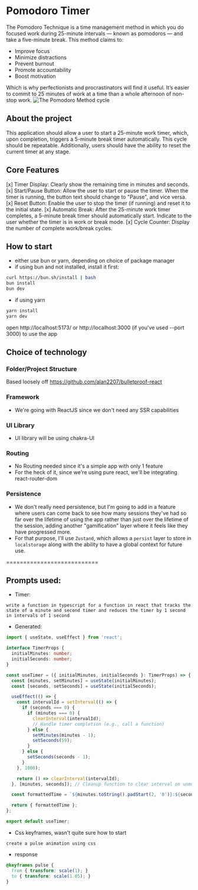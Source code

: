 # Pomodoro Timer
The Pomodoro Technique is a time management method in which you do focused work during 25-minute intervals — known as pomodoros — and take a five-minute break. This method claims to:

- Improve focus
- Minimize distractions
- Prevent burnout
- Promote accountability
- Boost motivation

Which is why perfectionists and procrastinators will find it useful. It’s easier to commit to 25 minutes of work at a time than a whole afternoon of non-stop work.
![The Pomodoro Method cycle](./public/pomodoro_method.avif)

## About the project
This application should allow a user to start a 25-minute work timer, which, upon completion,
triggers a 5-minute break timer automatically. This cycle should be repeatable.
Additionally, users should have the ability to reset the current timer at any stage.

## Core Features
[x] Timer Display: Clearly show the remaining time in minutes and seconds.
[x] Start/Pause Button: Allow the user to start or pause the timer. When the
timer is running, the button text should change to "Pause", and vice versa.
[x] Reset Button: Enable the user to stop the timer (if running) and reset it to the initial state.
[x] Automatic Break: After the 25-minute work timer completes, a 5-minute
break timer should automatically start. Indicate to the user whether the
timer is in work or break mode.
[x] Cycle Counter: Display the number of complete work/break cycles.

## How to start
- either use bun or yarn, depending on choice of package manager
- if using bun and not installed, install it first:
```bash
curl https://bun.sh/install | bash
bun install
bun dev
```
- if using yarn
```bash
yarn install
yarn dev
```
open http://localhost:5173/ or http://localhost:3000 (if you've used --port 3000) to use the app


## Choice of technology

### Folder/Project Structure
Based loosely off https://github.com/alan2207/bulletproof-react

### Framework
- We're going with ReactJS since we don't need any SSR capabilities

### UI Library
- UI library will be using chakra-UI

### Routing
- No Routing needed since it's a simple app with only 1 feature
- For the heck of it, since we're using pure react, we'll be integrating react-router-dom

### Persistence
- We don't really need persistence, but I'm going to add in a feature where users can come back to see how many sessions they've had so far over the lifetime of using the app
rather than just over the lifetime of the session, adding another "gamification" layer where it feels like they have progressed more.
- For that purpose, I'll use `Zustand`, which allows a `persist` layer to store in `localstorage` along with the ability to have a global context for future use.




===========================

## Prompts used:
- Timer:
```
write a function in typescript for a function in react that tracks the state of a minute and second timer and reduces the timer by 1 second in intervals of 1 second
```

- Generated:
```typescript
import { useState, useEffect } from 'react';

interface TimerProps {
  initialMinutes: number;
  initialSeconds: number;
}

const useTimer = ({ initialMinutes, initialSeconds }: TimerProps) => {
  const [minutes, setMinutes] = useState(initialMinutes);
  const [seconds, setSeconds] = useState(initialSeconds);

  useEffect(() => {
    const intervalId = setInterval(() => {
      if (seconds === 0) {
        if (minutes === 0) {
          clearInterval(intervalId);
          // Handle timer completion (e.g., call a function)
        } else {
          setMinutes(minutes - 1);
          setSeconds(59);
        }
      } else {
        setSeconds(seconds - 1);
      }
    }, 1000);

    return () => clearInterval(intervalId);
  }, [minutes, seconds]); // Cleanup function to clear interval on unmount

  const formattedTime = `${minutes.toString().padStart(2, '0')}:${seconds.toString().padStart(2, '0')}`;

  return { formattedTime };
};

export default useTimer;
```

- Css keyframes, wasn't quite sure how to start
```
create a pulse animation using css
```
- response
```css
@keyframes pulse {
  from { transform: scale(1); }
  to { transform: scale(1.05); }
}
```